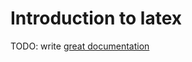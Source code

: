 # Introduction to latex

TODO: write [great documentation](http://jacobian.org/writing/great-documentation/what-to-write/)
